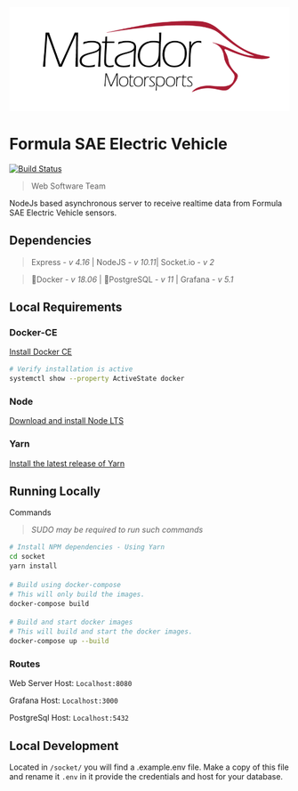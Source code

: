 ![](/readme/csunfsaelogo.png)

# Formula SAE Electric Vehicle
[![Build Status](https://travis-ci.org/csunfsae/formulaIO.svg?branch=master)](https://travis-ci.org/csunfsae/formulaIO)

> Web Software Team

NodeJs based asynchronous server to receive realtime data from Formula SAE Electric Vehicle sensors. 

## Dependencies

>Express - *v 4.16* | NodeJS - *v 10.11*| Socket.io - *v 2*

>:whale:Docker - *v 18.06* | :elephant:PostgreSQL - *v 11* | Grafana  - *v 5.1*

## Local Requirements
### Docker-CE
[Install Docker CE](https://docs.docker.com/install/)

```bash
# Verify installation is active
systemctl show --property ActiveState docker
```

### Node

[Download and install Node LTS](https://nodejs.org/en/download/)

### Yarn

[Install the latest release of Yarn](https://yarnpkg.com/lang/en/docs/install/)

## Running Locally

Commands

> *SUDO may be required to run such commands*


```bash
# Install NPM dependencies - Using Yarn
cd socket
yarn install

# Build using docker-compose 
# This will only build the images.
docker-compose build

# Build and start docker images
# This will build and start the docker images.
docker-compose up --build

```

### Routes

Web Server Host: `Localhost:8080`

Grafana Host: `Localhost:3000`

PostgreSql Host: `Localhost:5432`


## Local Development 

Located in `/socket/` you will find a .example.env file. Make a copy of this file and rename it `.env` in it provide the credentials and host for your database.